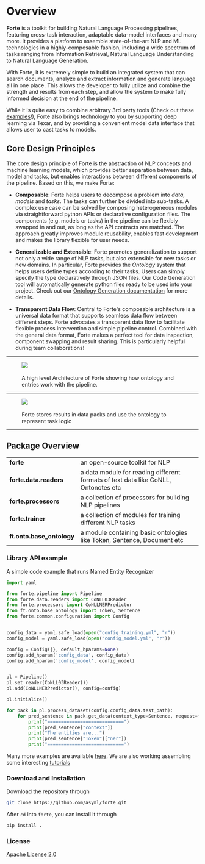 # Overview #

**Forte** is a toolkit for building Natural Language Processing pipelines, featuring cross-task 
interaction, adaptable data-model interfaces and many more. It provides a platform to assemble
state-of-the-art NLP and ML technologies in a highly-composable fashion, including a wide 
spectrum of tasks ranging from Information Retrieval, Natural Language Understanding to Natural 
Language Generation.  

With Forte, it is extremely simple to build an integrated system that can search documents, 
analyze and extract information and generate language all in one place. This allows the developer
to fully utilize and combine the strength and results from each step, and allow the system to 
make fully informed decision at the end of the pipeline.  

While it is quite easy to combine arbitrary 3rd party tools (Check out these [examples](./examples)!),
Forte also brings technology to you by supporting deep learning via Texar, and by providing a convenient
model data interface that allows user to cast tasks to models.

## Core Design Principles

The core design principle of Forte is the abstraction of NLP concepts and machine learning models, 
which provides better separation between data, model and tasks, but enables interactions
between different components of the pipeline. Based on this, we make Forte:

* **Composable**: Forte helps users to decompose a problem into *data*, *models* and *tasks*. 
The tasks can further be divided into sub-tasks. A complex use case 
can be solved by composing heterogeneous modules via straightforward python APIs or declarative 
configuration files. The components (e.g. models or tasks) in the pipeline can be flexibly 
swapped in and out, as long as the API contracts are matched. The approach greatly improves module 
reusability, enables fast development and makes the library flexible for user needs.
   
* **Generalizable and Extensible**: Forte promotes generalization to support not only a wide 
range of NLP tasks, but also extensible for new tasks or new domains. In particular, Forte 
provides the *Ontology* system that helps users define types according to their tasks. 
Users can simply specify the type declaratively through JSON files. Our Code Generation tool 
will automatically generate python files ready to be used into your project. Check out our 
[Ontology Generation documentation](ontology_generation.md) for more details.

* **Transparent Data Flow**: Central to Forte's composable architecture is a universal data 
format that supports seamless data flow between different steps. Forte advocates a transparent 
data flow to facilitate flexible process intervention and simple pipeline control. Combined with 
the general data format, Forte makes a perfect tool for data inspection, component swapping and 
result sharing. This is particularly helpful during team collaborations!

-----------------

<figure class="image">
   <img src="_static/img/forte_arch.png"><br><br>
   <figcaption>A high level Architecture of Forte showing how ontology and entries work with the 
   pipeline.</figcaption>
</figure>

-----------------

<figure class="image">
   <img src="_static/img/forte_results.png"><br><br>
   <figcaption>Forte stores results in data packs and use the ontology to represent task logic
   </figcaption>
</figure>

-----------------

## Package Overview

<table>
<tr>
    <td><b> forte </b></td>
    <td> an open-source toolkit for NLP  </td>
</tr>
<tr>
    <td><b> forte.data.readers </b></td>
    <td> a data module for reading different formats of text data like CoNLL, Ontonotes etc 
    </td>
</tr>
<tr>
    <td><b> forte.processors </b></td>
    <td> a collection of processors for building NLP pipelines </td>
</tr>
<tr>
    <td><b> forte.trainer </b></td>
    <td> a collection of modules for training different NLP tasks </td>
</tr>
<tr>
    <td><b> ft.onto.base_ontology </b></td>
    <td> a module containing basic ontologies like Token, Sentence, Document etc </td>
</tr>
</table>

### Library API example

A simple code example that runs Named Entity Recognizer

```python
import yaml

from forte.pipeline import Pipeline
from forte.data.readers import CoNLL03Reader
from forte.processors import CoNLLNERPredictor
from ft.onto.base_ontology import Token, Sentence
from forte.common.configuration import Config


config_data = yaml.safe_load(open("config_training.yml", "r"))
config_model = yaml.safe_load(open("config_model.yml", "r"))

config = Config({}, default_hparams=None)
config.add_hparam('config_data', config_data)
config.add_hparam('config_model', config_model)


pl = Pipeline()
pl.set_reader(CoNLL03Reader())
pl.add(CoNLLNERPredictor(), config=config)

pl.initialize()

for pack in pl.process_dataset(config.config_data.test_path):
    for pred_sentence in pack.get_data(context_type=Sentence, request={Token: {"fields": ["ner"]}}):
        print("============================")
        print(pred_sentence["context"])
        print("The entities are...")
        print(pred_sentence["Token"]["ner"])
        print("============================")

```

Many more examples are available [here](examples.md). We are also working assembling some 
interesting [tutorials](https://github.com/asyml/forte/wiki)


### Download and Installation

Download the repository through

```bash
git clone https://github.com/asyml/forte.git
```

After `cd` into `forte`, you can install it through

```bash
pip install .
```


### License

[Apache License 2.0](https://github.com/asyml/forte/blob/master/LICENSE)

